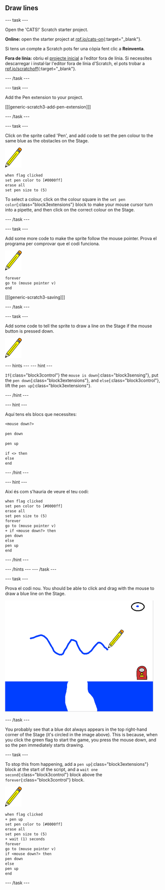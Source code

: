 ## Draw lines

\--- task \---

Open the 'CATS!' Scratch starter project.

**Online:** open the starter project at [rpf.io/cats-on](http://rpf.io/cats-on){:target="_blank"}.

Si tens un compte a Scratch pots fer una còpia fent clic a **Reinventa**.

**Fora de línia:** obriu el [projecte inicial](http://rpf.io/p/en/cats-go) a l’editor fora de línia. Si necessites descarregar i instal·lar l'editor fora de línia d'Scratch, el pots trobar a [rpf.io/scratchoff](http://rpf.io/scratchoff){:target="_blank"}.

\--- /task \---

\--- task \---

Add the Pen extension to your project.

[[[generic-scratch3-add-pen-extension]]]

\--- /task \---

\--- task \---

Click on the sprite called 'Pen', and add code to set the pen colour to the same blue as the obstacles on the Stage.

![Pen sprite](images/pen-sprite.png)

```blocks3
when flag clicked
set pen color to [#0000ff]
erase all
set pen size to (5)
```

To select a colour, click on the colour square in the `set pen color`{:class="block3extensions"} block to make your mouse cursor turn into a pipette, and then click on the correct colour on the Stage.

\--- /task \---

\--- task \---

Add some more code to make the sprite follow the mouse pointer. Prova el programa per comprovar que el codi funciona.

![Pen sprite](images/pen-sprite.png)

```blocks3
forever
go to (mouse pointer v)
end
```

[[[generic-scratch3-saving]]]

\--- /task \---

\--- task \---

Add some code to tell the sprite to draw a line on the Stage if the mouse button is pressed down.

![Pen sprite](images/pen-sprite.png)

\--- hints \--- \--- hint \---

`If`{:class="block3control"} the `mouse is down`{:class="block3sensing"}, put the `pen down`{:class="block3extensions"}, and `else`{:class="block3control"}, lift the `pen up`{:class="block3extensions"}.

\--- /hint \---

\--- hint \---

Aquí tens els blocs que necessites:

```blocks3
<mouse down?>

pen down

pen up

if <> then
else
end
```

\--- /hint \---

\--- hint \---

Així és com s'hauria de veure el teu codi:

```blocks3
when flag clicked
set pen color to [#0000ff]
erase all
set pen size to (5)
forever
go to (mouse pointer v)
+ if <mouse down?> then
pen down
else
pen up
end
```

\--- /hint \---

\--- /hints \--- \--- /task \---

\--- task \---

Prova el codi nou. You should be able to click and drag with the mouse to draw a blue line on the Stage.

![Dibuixa una línia](images/draw-a-line.png)

\--- /task \---

You probably see that a blue dot always appears in the top right-hand corner of the Stage (it's circled in the image above). This is because, when you click the green flag to start the game, you press the mouse down, and so the pen immediately starts drawing.

\--- task \---

To stop this from happening, add a `pen up`{:class="block3extensions"} block at the start of the script, and a `wait one second`{:class="block3control"} block above the `forever`{:class="block3control"} block.

![Pen sprite](images/pen-sprite.png)

```blocks3
when flag clicked
+ pen up
set pen color to [#0000ff]
erase all
set pen size to (5)
+ wait (1) seconds
forever
go to (mouse pointer v)
if <mouse down?> then
pen down
else
pen up
end
```

\--- /task \---